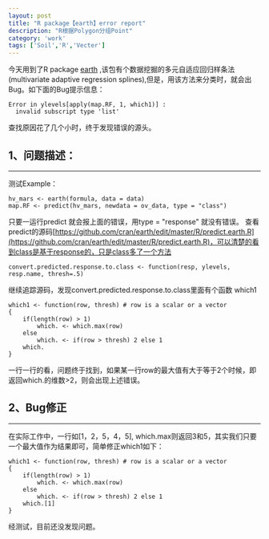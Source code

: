 ```yaml
---
layout: post
title: "R package【earth】error report"
description: "R根据Polygon分组Point"
category: 'work'
tags: ['Soil','R','Vecter']
---
```


今天用到了R package [earth](http://cran.r-project.org/web/packages/earth/index.html) ,该包有个数据挖掘的多元自适应回归样条法(multivariate adaptive regression splines),但是，用该方法来分类时，就会出Bug。如下面的Bug提示信息：

    Error in ylevels[apply(map.RF, 1, which1)] : 
      invalid subscript type 'list'

查找原因花了几个小时，终于发现错误的源头。

<!--more-->


1、问题描述：
-

----------
  测试Example：
   
    hv_mars <- earth(formula, data = data)
    map.RF <- predict(hv_mars, newdata = ov_data, type = "class")


   只要一运行predict 就会报上面的错误，用type = "response" 就没有错误。
查看predict的源码[https://github.com/cran/earth/edit/master/R/predict.earth.R](https://github.com/cran/earth/edit/master/R/predict.earth.R)，可以清楚的看到class是基于response的，只是class多了一个方法

    convert.predicted.response.to.class <- function(resp, ylevels, resp.name, thresh=.5)

继续追踪源码，发现convert.predicted.response.to.class里面有个函数 which1


    which1 <- function(row, thresh) # row is a scalar or a vector
    {
        if(length(row) > 1)
            which. <- which.max(row)
        else
            which. <- if(row > thresh) 2 else 1
        which.
    }


一行一行的看，问题终于找到，如果某一行row的最大值有大于等于2个时候，即返回which.的维数>2，则会出现上述错误。


2、Bug修正
-

----------

在实际工作中，一行如[1，2，5，4，5], which.max则返回3和5，其实我们只要一个最大值作为结果即可，简单修正which1如下：
    
    which1 <- function(row, thresh) # row is a scalar or a vector
    {
        if(length(row) > 1)
            which. <- which.max(row)
        else
            which. <- if(row > thresh) 2 else 1
        which.[1]
    }

经测试，目前还没发现问题。






